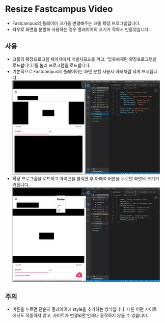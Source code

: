 # Resize Fastcampus Video
- Fastcampus의 플레이어 크기를 변경해주는 크롬 확장 프로그램입니다.
- 좌우로 화면을 분할해 사용하는 경우 플레이어의 크기가 작아서 만들었습니다.

## 사용
- 크롬의 확장프로그램 페이지에서 개발자모드를 켜고, '압축해제된 확장프로그램을 로드합니다.'를 눌러 프로그램을 로드합니다.
- 기본적으로 Fastcampus의 플레이어는 화면 분할 사용시 아래처럼 작게 표시됩니다.
![original](./img/original.jpg)
- 확장 프로그램을 로드하고 아이콘을 클릭한 후 아래쪽 버튼을 누르면 화면의 크기가 커집니다.
![changed](./img/changed.jpg)

## 주의
- 버튼을 누르면 단순히 플레이어에 style을 추가하는 방식입니다. 다른 어떤 사이트에서도 작동하지 않고, 사이트가 변경되면 언제나 동작하지 않을 수 있습니다.